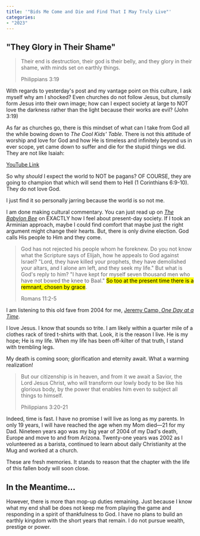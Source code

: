 ```yaml
---
title: '"Bids Me Come and Die and Find That I May Truly Live"'
categories:
- "2023"
---
```


## "They Glory in Their Shame"

> Their end is destruction, their god is their belly, and they glory in their shame, with minds set on earthly things. 
>
> Philippians 3:19

With regards to yesterday's post and my vantage point on this culture, I ask myself why am I shocked?  Even churches do not follow Jesus, but clumsily form Jesus into their own image; how can I expect society at large to NOT love the darkness rather than the light because their works are evil? (John 3:19)  

As far as churches go, there is this mindset of what can I take from God all the while bowing down to *The Cool Kids' Table*.  There is not this attitude of worship and love for God and how He is timeless and infinitely beyond us in ever scope, yet came down to suffer and die for the stupid things we did.  They are not like Isaiah:

[YouTube Link](https://www.youtube.com/watch?v=-ndcFi_Nr54)

So why *should* I expect the world to NOT be pagans?  OF COURSE, they are going to champion that which will send them to Hell (1 Corinthians 6:9-10).  They do not love God.

I just find it so personally jarring because the world is so not me.

I am done making cultural commentary.  You can just read up on [*The Babylon Bee*](https://babylonbee.com/) on EXACTLY how I feel about present-day society.  If I took an Arminian approach, maybe I could find comfort that maybe just the right argument might change their hearts.  But, there is only divine election.  God calls His people to Him and they come.

> God has not rejected his people whom he foreknew. Do you not know what the Scripture says of Elijah, how he appeals to God against Israel? "Lord, they have killed your prophets, they have demolished your altars, and I alone am left, and they seek my life." But what is God's reply to him? "I have kept for myself seven thousand men who have not bowed the knee to Baal." <mark>So too at the present time there is a remnant, chosen by grace</mark>.
>
> Romans 11:2-5

I am listening to this old fave from 2004 for me, [Jeremy Camp, *One Day at a Time*](https://music.youtube.com/watch?v=QdZozZje8IQ&feature=share).

I love Jesus.  I know that sounds so trite.  I am likely within a quarter mile of a clothes rack of tired t-shirts with that.  Look, it is the reason I live.  He is my hope; He is my life.  When my life has been off-kilter of that truth, I stand with trembling legs.  

My death is coming soon; glorification and eternity await.  What a warming realization!

> But our citizenship is in heaven, and from it we await a Savior, the Lord Jesus Christ, who will transform our lowly body to be like his glorious body, by the power that enables him even to subject all things to himself.
> 
> Philippians 3:20-21

Indeed, time is fast.  I have no promise I will live as long as my parents.  In only 19 years, I will have reached the age when my Mom died—21 for my Dad.  Nineteen years ago was my big year of 2004 of my Dad's death, Europe and move to and from Arizona.  Twenty-one years was 2002 as I volunteered as a barista, continued to learn about daily Christianity at the Mug and worked at a church.

These are fresh memories.  It stands to reason that the chapter with the life of this fallen body will soon close. 

## In the Meantime...

However, there is more than mop-up duties remaining.  Just because I know what my end shall be does not keep me from playing the game and responding in a spirit of thankfulness to God.  I have no plans to build an earthly kingdom with the short years that remain.  I do not pursue wealth, prestige or power. 